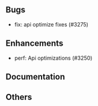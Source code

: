 ## Bugs
- fix: api optimize fixes (#3275)
## Enhancements
- perf: Api optimizations (#3250)
## Documentation
## Others
